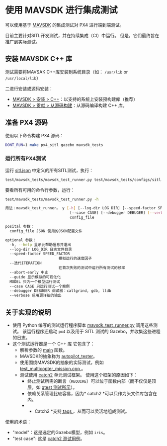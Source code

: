# 使用 MAVSDK 进行集成测试

可以使用基于 [MAVSDK](https://mavsdk.mavlink.io) 的集成测试对 PX4 进行端到端测试。

目前主要针对SITL开发测试，并在持续集成（CI）中运行。 但是，它们最终旨在推广到实际测试。

## 安装 MAVSDK C++ 库

测试需要将MAVSAK C++库安装到系统目录（如： `/usr/lib` or `/usr/local/lib`）

二进行安装或源码安装：
- [MAVSDK > 安装 > C++](https://mavsdk.mavlink.io/develop/en/getting_started/installation.html#cpp)：以支持的系统上安装预构建库（推荐）
- [MAVSDK > 贡献 > 从源码构建](https://mavsdk.mavlink.io/develop/en/contributing/build.html#build_sdk_cpp)：从源码编译构建 C++ 库。

## 准备 PX4 源码

使用以下命令构建 PX4 源码：

```sh
DONT_RUN=1 make px4_sitl gazebo mavsdk_tests
```

### 运行所有PX4测试

运行 [sitl.json](https://github.com/PX4/Firmware/blob/master/test/mavsdk_tests/configs/sitl.json) 中定义的所有SITL测试，执行：

```sh
test/mavsdk_tests/mavsdk_test_runner.py test/mavsdk_tests/configs/sitl.json --speed-factor 10
```

要看所有可用的命令行参数，运行：

```sh
test/mavsdk_tests/mavsdk_test_runner.py -h

用法：mavsdk_test_runner。 y [-h] [--log-dir LOG_DIR] [--speed-factor SPEED_FACTOR] [--trerations ITERATION] [--abort-early] [--gui] [--model MODEL]
                             [--case CASE] [--debugger DEBUGER] [--verbose]
                             config_file

posital 参数：
  config_file JSON 使用的JSON配置文件

optional 参数：
  -h, --help 显示此帮助信息并退出
  --log-dir LOG_DIR 日志文件目录
  --speed-factor SPEED_FACTOR
                        模拟运行的速度因子
  --迭代ITERATION
                        在首次失败的测试中运行所有测试的频率
  --abort-early 中止
  --guide 显示模拟的可视化化
  MODEL 只为一个模型运行测试
  --case CASE 只运行测试一个案例
  --debugger DEBUGER 调试器：callgrind, gdb, lldb
  --verbose 启用更详细的输出
```

## 关于实现的说明


- 使用 Python 编写的测试运行程序脚本 [mavsdk_test_runner.py](https://github.com/PX4/Firmware/blob/master/test/mavsdk_tests/mavsdk_test_runner.py) 调用这些测试。 该运行程序还启动 `px4` 以及用于 SITL 测试的 Gazebo，并收集这些进程的日志。
- 这个测试运行器是一个 C++ 库 它包含了：
  - 解析参数的 [main](https://github.com/PX4/Firmware/blob/master/test/mavsdk_tests/test_main.cpp) 函数。
  - MAVSDK的抽象称为 [autopilot_tester](https://github.com/PX4/Firmware/blob/master/test/mavsdk_tests/autopilot_tester.h)。
  - 使用围绕MAVSDK的抽象的实际测试，例如 [ test_multicopter_mission.cpp ](https://github.com/PX4/Firmware/blob/master/test/mavsdk_tests/test_multicopter_mission.cpp)。
  - 测试使用 [catch2](https://github.com/catchorg/Catch2) 单元测试框架。 使用这个框架的原因如下：
      - 终止测试所需的断言（`REQUIRE`）可以位于函数内部（而不仅仅是顶层，如 [gtest 测试所示](https://github.com/google/googletest/blob/master/googletest/docs/advanced.md#assertion-placement)）。
      - 依赖关系管理比较容易，因为* catch2 *可以只作为头文件库包含在内。
      - * Catch2 *支持[ tags ](https://github.com/catchorg/Catch2/blob/master/docs/test-cases-and-sections.md#tags)，从而可以灵活地组成测试。


使用的术语：
- "model"：这是选定的Gazebo模型，例如 `iris`。
- "test case": 这是 [catch2 测试用例](https://github.com/catchorg/Catch2/blob/master/docs/test-cases-and-sections.md)。
